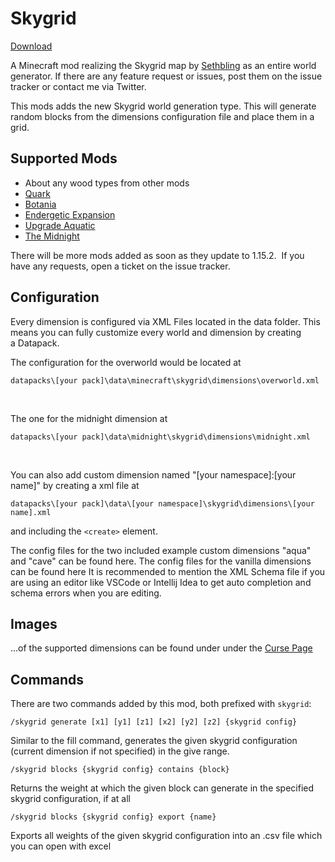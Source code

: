 # Skygrid
[Download](https://www.curseforge.com/minecraft/mc-mods/skygrid/files)

A Minecraft mod realizing the Skygrid map by [Sethbling](https://twitter.com/sethbling) as an entire world generator. If there are any feature request or issues, post them on the issue tracker or contact me via Twitter.

This mods adds the new Skygrid world generation type. This will generate random blocks from the dimensions configuration file and place them in a grid.

## Supported Mods
- About any wood types from other mods
- [Quark](https://www.curseforge.com/minecraft/mc-mods/quark)
- [Botania](https://www.curseforge.com/minecraft/mc-mods/botania)
- [Endergetic Expansion](https://www.curseforge.com/minecraft/mc-mods/endergetic)
- [Upgrade Aquatic](https://www.curseforge.com/minecraft/mc-mods/upgrade-aquatic)
- [The Midnight](https://www.curseforge.com/minecraft/mc-mods/the-midnight)

There will be more mods added as soon as they update to 1.15.2. 
If you have any requests, open a ticket on the issue tracker.

## Configuration
Every dimension is configured via XML Files located in the data folder.
This means you can fully customize every world and dimension by creating a Datapack.

The configuration for the overworld would be located at
```
datapacks\[your pack]\data\minecraft\skygrid\dimensions\overworld.xml
```
 

The one for the midnight dimension at
```
datapacks\[your pack]\data\midnight\skygrid\dimensions\midnight.xml
```

 

You can also add custom dimension named "[your namespace]:[your name]" by creating a xml file at 
```
datapacks\[your pack]\data\[your namespace]\skygrid\dimensions\[your name].xml
```
and including the `<create>` element.

The config files for the two included example custom dimensions "aqua" and "cave" can be found here.
The config files for the vanilla dimensions can be found here
It is recommended to mention the XML Schema file if you are using an editor like VSCode or Intellij Idea to get auto completion and schema errors when you are editing.

## Images
...of the supported dimensions can be found under under the [Curse Page](https://www.curseforge.com/minecraft/mc-mods/skygrid/screenshots)

## Commands
There are two commands added by this mod, both prefixed with `skygrid`:

```/skygrid generate [x1] [y1] [z1] [x2] [y2] [z2] {skygrid config}```

Similar to the fill command, generates the given skygrid configuration (current dimension if not specified) in the give range.

```/skygrid blocks {skygrid config} contains {block}```

Returns the weight at which the given block can generate in the specified skygrid configuration, if at all

```/skygrid blocks {skygrid config} export {name}```

Exports all weights of the given skygrid configuration into an .csv file which you can open with excel
 

 

 
